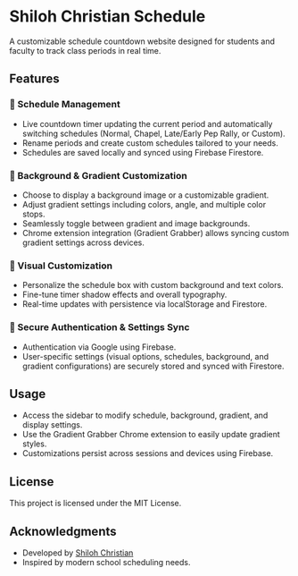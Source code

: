 # Shiloh Christian Schedule

A customizable schedule countdown website designed for students and faculty to track class periods in real time.

## Features

### 📅 Schedule Management
- Live countdown timer updating the current period and automatically switching schedules (Normal, Chapel, Late/Early Pep Rally, or Custom).
- Rename periods and create custom schedules tailored to your needs.
- Schedules are saved locally and synced using Firebase Firestore.

### 🎨 Background & Gradient Customization
- Choose to display a background image or a customizable gradient.
- Adjust gradient settings including colors, angle, and multiple color stops.
- Seamlessly toggle between gradient and image backgrounds.
- Chrome extension integration (Gradient Grabber) allows syncing custom gradient settings across devices.

### 🔧 Visual Customization
- Personalize the schedule box with custom background and text colors.
- Fine-tune timer shadow effects and overall typography.
- Real-time updates with persistence via localStorage and Firestore.

### 🔐 Secure Authentication & Settings Sync
- Authentication via Google using Firebase.
- User-specific settings (visual options, schedules, background, and gradient configurations) are securely stored and synced with Firestore.

## Usage
- Access the sidebar to modify schedule, background, gradient, and display settings.
- Use the Gradient Grabber Chrome extension to easily update gradient styles.
- Customizations persist across sessions and devices using Firebase.

## License
This project is licensed under the MIT License.

## Acknowledgments
- Developed by [Shiloh Christian](https://shilohchristian.github.io/Schedule/)
- Inspired by modern school scheduling needs.

